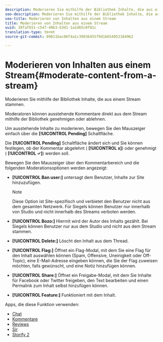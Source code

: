 ```yaml
---
description: Moderieren Sie mithilfe der Bibliothek Inhalte, die aus einem Stream stammen.
seo-description: Moderieren Sie mithilfe der Bibliothek Inhalte, die aus einem Stream stammen.
seo-title: Moderieren von Inhalten aus einem Stream
title: Moderieren von Inhalten aus einem Stream
uuid: 38faf651-c547-49b3-b3d1-1a1d65c0f81c
translation-type: tm+mt
source-git-commit: 09011bac06f4a1c39836455f9d16654952184962

---
```



# Moderieren von Inhalten aus einem Stream{#moderate-content-from-a-stream}

Moderieren Sie mithilfe der Bibliothek Inhalte, die aus einem Stream stammen.

Moderatoren können ausstehende Kommentare direkt aus dem Stream mithilfe der Bibliothek genehmigen oder ablehnen.

Um ausstehende Inhalte zu moderieren, bewegen Sie den Mauszeiger einfach über die **[!UICONTROL Pending]** Schaltfläche.

Die **[!UICONTROL Pending]** Schaltfläche ändert sich und Sie können festlegen, ob der Kommentar abgelehnt ( **[!UICONTROL x]**) oder genehmigt ( **[!UICONTROL ✓]**) werden soll.

Bewegen Sie den Mauszeiger über den Kommentarbereich und die folgenden Moderationsoptionen werden angezeigt:

* **[!UICONTROL Ban user:]** untersagt dem Benutzer, Inhalte zur Site hinzuzufügen.

   >[!NOTE]
   >
   >Diese Option ist Site-spezifisch und verbietet den Benutzer nicht aus dem gesamten Netzwerk. Für Siegels können Benutzer nur innerhalb von Studio und nicht innerhalb des Streams verboten werden.

* **[!UICONTROL Bozo:]** Hiermit wird der Autor des Inhalts gezählt. Bei Siegels können Benutzer nur aus dem Studio und nicht aus dem Stream stammen.
* **[!UICONTROL Delete:]** Löscht den Inhalt aus dem Thread.
* **[!UICONTROL Flag:]** Öffnet ein Flag-Modal, mit dem Sie eine Flag für den Inhalt auswählen können (Spam, Offensive, Uneinigkeit oder Off-Topic), eine E-Mail-Adresse eingeben können, die Sie der Flag zuweisen möchten, falls gewünscht, und eine Notiz hinzufügen können.
* **[!UICONTROL Share:]** Öffnet ein Freigabe-Modal, mit dem Sie Inhalte für Facebook oder Twitter freigeben, den Text bearbeiten und einen Permalink zum Inhalt selbst hinzufügen können.
* **[!UICONTROL Feature:]** Funktioniert mit dem Inhalt.



Apps, die diese Funktion verwenden:

* [Chat](/help/using/c-about-apps/c-chat-app/c-chat-app.md#c_chat_app)
* [Kommentare](/help/using/c-about-apps/c-comments/c-comments.md)
* [Reviews](/help/using/c-about-apps/c-reviews-app/c-reviews-app.md#c_reviews_app)
* [Sir](/help/using/c-about-apps/c-sidenotes-app/c-sidenotes-app.md#c_sidenotes_app)
* [Storify 2](/help/using/c-about-apps/c-storify2/c-storify2.md#c_storify2)

